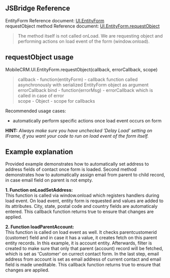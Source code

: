 ## JSBridge Reference

EntityForm Reference document: [UI.EntityForm](https://www.resco.net/javascript-bridge-reference/#MobileCRM_UI_EntityForm)
<br />requestObject method Reference document: [UI.EntityForm.requestObject](https://www.resco.net/javascript-bridge-reference/#MobileCRM_UI_EntityForm_requestObject)

> The method itself is not called onLoad. We are requesting object and performing actions on load event of the form (window.onload).

## requestObject usage

MobileCRM.UI.EntityForm.requestObject(callback, errorCallback, scope)

> callback - function(entityForm) - callback function called asynchronously with serialized EntityForm object as argument
<br /> errorCallback bind - function(errorMsg) - errorCallback which is called in case of error
<br />scope - Object - scope for callbacks

Recommended usage cases:
- automatically perform specific actions once load event occurs on form

**HINT:** *Always make sure you have unchecked 'Delay Load' setting on IFrame, if you want your code to run on load event of the form itself.*

## Example explanation

Provided example demonstrates how to automatically set address to address fields of contact once form is loaded. Second method demonstrates how to automatically assign email from parent to child record, in case email field on parent is not empty.

**1.	Function onLoadSetAddress:**
<br /> This function is called via window.onload which registers handlers during load event. On load event, entity form is requested and values are added to its attributes. City, state, postal code and country fields are automaticaly entered. This callback function returns true to ensure that changes are applied.

**2.	Function loadParentAccount:**
<br />This function is called on load event as well. It checks parentcustomerid (customer) field and in case it has a value, it creates fetch on this parent entity records. In this example, it is account entity. Afterwards, filter is created to make sure that only that parent (account) record will be fetched, which is set as 'Customer' on currect contact form. In the last step, email address from account is set as email address of current contact and email field is made uneditable. This callback function returns true to ensure that changes are applied.
